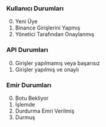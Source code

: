 ### Kullanıcı Durumları

0. Yeni Üye
1. Binance Girişlerini Yapmış
2. Yönetici Tarafından Onaylanmış

### API Durumları

0. Girişler yapılmamış veya başarısız
1. Girişler yapılmış ve onaylı

### Emir Durumları

0. Botu Bekliyor
1. İşlemde
2. Durdurma Emri Verilmiş
3. Durmuş
